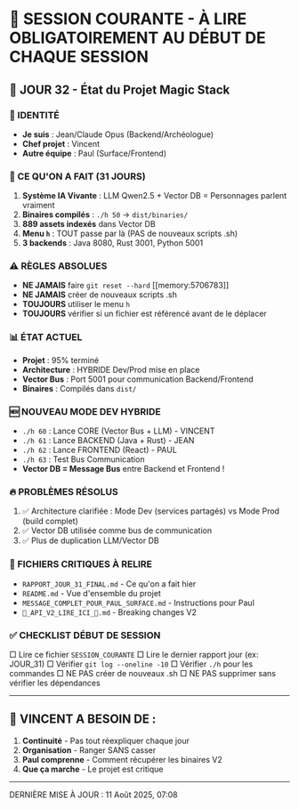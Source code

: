 # 🔴 SESSION COURANTE - À LIRE OBLIGATOIREMENT AU DÉBUT DE CHAQUE SESSION

## 📅 JOUR 32 - État du Projet Magic Stack

### 👤 IDENTITÉ
- **Je suis** : Jean/Claude Opus (Backend/Archéologue)
- **Chef projet** : Vincent
- **Autre équipe** : Paul (Surface/Frontend)

### 🎯 CE QU'ON A FAIT (31 JOURS)
1. **Système IA Vivante** : LLM Qwen2.5 + Vector DB = Personnages parlent vraiment
2. **Binaires compilés** : `./h 50` → `dist/binaries/`
3. **889 assets indexés** dans Vector DB
4. **Menu `h`** : TOUT passe par là (PAS de nouveaux scripts .sh)
5. **3 backends** : Java 8080, Rust 3001, Python 5001

### ⚠️ RÈGLES ABSOLUES
- **NE JAMAIS** faire `git reset --hard` [[memory:5706783]]
- **NE JAMAIS** créer de nouveaux scripts .sh
- **TOUJOURS** utiliser le menu `h`
- **TOUJOURS** vérifier si un fichier est référencé avant de le déplacer

### 📊 ÉTAT ACTUEL
- **Projet** : 95% terminé
- **Architecture** : HYBRIDE Dev/Prod mise en place
- **Vector Bus** : Port 5001 pour communication Backend/Frontend
- **Binaires** : Compilés dans `dist/`

### 🆕 NOUVEAU MODE DEV HYBRIDE
- `./h 60` : Lance CORE (Vector Bus + LLM) - VINCENT
- `./h 61` : Lance BACKEND (Java + Rust) - JEAN
- `./h 62` : Lance FRONTEND (React) - PAUL
- `./h 63` : Test Bus Communication
- **Vector DB = Message Bus** entre Backend et Frontend !

### 🔥 PROBLÈMES RÉSOLUS
1. ✅ Architecture clarifiée : Mode Dev (services partagés) vs Mode Prod (build complet)
2. ✅ Vector DB utilisée comme bus de communication
3. ✅ Plus de duplication LLM/Vector DB

### 📝 FICHIERS CRITIQUES À RELIRE
- `RAPPORT_JOUR_31_FINAL.md` - Ce qu'on a fait hier
- `README.md` - Vue d'ensemble du projet
- `MESSAGE_COMPLET_POUR_PAUL_SURFACE.md` - Instructions pour Paul
- `🔴_API_V2_LIRE_ICI_🔴.md` - Breaking changes V2

### ✅ CHECKLIST DÉBUT DE SESSION
□ Lire ce fichier `SESSION_COURANTE`
□ Lire le dernier rapport jour (ex: JOUR_31)
□ Vérifier `git log --oneline -10`
□ Vérifier `./h` pour les commandes
□ NE PAS créer de nouveaux .sh
□ NE PAS supprimer sans vérifier les dépendances

---
## 🚨 VINCENT A BESOIN DE :
1. **Continuité** - Pas tout réexpliquer chaque jour
2. **Organisation** - Ranger SANS casser
3. **Paul comprenne** - Comment récupérer les binaires V2
4. **Que ça marche** - Le projet est critique

---
DERNIÈRE MISE À JOUR : 11 Août 2025, 07:08
